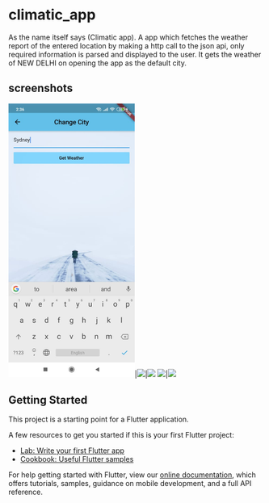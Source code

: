 # climatic_app

As the name itself says (Climatic app). A app which fetches the weather report of the entered location by making a http call to the json api, only required information is parsed and displayed to the user. It gets the weather of NEW DELHI on opening the app as the default city.

## screenshots
<img src="screenshots/climar8.jpeg" width="250">|<img src="screenshots/climar3.jpeg" width="250">|<img src="screenshots/climar0.jpeg" width="250">
<img src="screenshots/climar1.jpeg" width="250">|<img src="screenshots/climar2.jpeg" width="250">


## Getting Started

This project is a starting point for a Flutter application.

A few resources to get you started if this is your first Flutter project:

- [Lab: Write your first Flutter app](https://flutter.dev/docs/get-started/codelab)
- [Cookbook: Useful Flutter samples](https://flutter.dev/docs/cookbook)

For help getting started with Flutter, view our
[online documentation](https://flutter.dev/docs), which offers tutorials,
samples, guidance on mobile development, and a full API reference.
